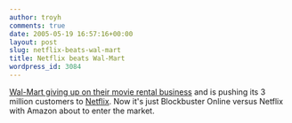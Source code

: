 ```yaml
---
author: troyh
comments: true
date: 2005-05-19 16:57:16+00:00
layout: post
slug: netflix-beats-wal-mart
title: Netflix beats Wal-Mart
wordpress_id: 3084
---
```


[Wal-Mart giving up on their movie rental business](http://www.nytimes.com/2005/05/19/business/media/19cnd-movie.html?ex=1274155200&en=0566d893fdd28e0b&ei=5088&partner=rssnyt&emc=rss) and is pushing its 3 million customers to [Netflix](http://netflix.com). Now it's just Blockbuster Online versus Netflix with Amazon about to enter the market.
